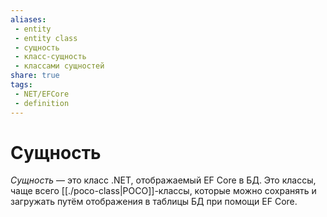 ```yaml
---
aliases:
 - entity
 - entity class
 - сущность
 - класс-сущность
 - классами сущностей
share: true
tags:
 - NET/EFCore
 - definition
---
```

# Сущность
*Сущность* — это класс .NET, отображаемый EF Core в БД. Это классы, чаще всего [[./poco-class|POCO]]-классы, которые можно сохранять и загружать путём отображения в таблицы БД при помощи EF Core.